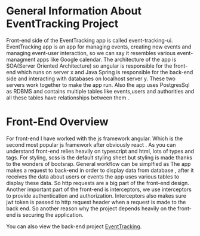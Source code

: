 
# General Information About EventTracking Project  

Front-end side of the EventTracking app is called event-tracking-ui. EventTracking app is an app for managing events, creating new events and managing event-user interaction, so we can say it resembles various event-managment apps like Google calendar. The architecture of the app is SOA(Server Oriented Architecture) so  angular is responsible for the front-end which runs on server x  and Java Spring is responsible for the back-end side and interacting with databases on localhost server y. These two servers work together to make the app run. Also the app uses PostgresSql as RDBMS and contains multiple tables like events,users and authorities and all these tables have relationships between them .
 
 # Front-End Overview

 For front-end I have worked with the js framework angular. Which is the second most popular js framework after obviously react . As you can understand front-end relies heavily on typescript and html, lots of types and tags. For styling,  scss is the default  styling sheet but styling is made thanks to the wonders of bootsrap. General workflow can be simplfied as  The app  makes a request to back-end in order to display data from database , after it receives the data about users or events the app uses various tables to display these data. So http requests are a big part of the front-end design. Another important part of the front-end is interceptors, we use interceptors to provide authentication and authorization. Interceptors also makes sure jwt token is passed to http request header when a request is made to the back end. So another reason why the  project depends heavily on the front-end is securing the application.
 

You can also view the back-end project [EventTracking](https://github.com/cnbrkaydemir/EventTracking).

